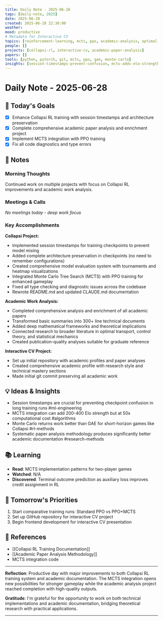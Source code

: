 ```yaml
---
title: Daily Note - 2025-06-28
tags: [daily-note, 2025]
date: 2025-06-28
created: 2025-06-28 22:30:00
weather: 
mood: productive
# Metadata for Interactive CV
topics: [reinforcement-learning, mcts, ppo, academic-analysis, optimal-transport, control-theory, statistical-mechanics]
people: []
projects: [collapsi-rl, interactive-cv, academic-paper-analysis]
papers: []
tools: [python, pytorch, git, mcts, ppo, gae, monte-carlo]
insights: [session-timestamps-prevent-confusion, mcts-adds-elo-strength, monte-carlo-better-than-gae, systematic-analysis-methodology]
---
```


# Daily Note - 2025-06-28

## 🎯 Today's Goals
- [x] Enhance Collapsi RL training with session timestamps and architecture preservation
- [x] Complete comprehensive academic paper analysis and enrichment project
- [x] Implement MCTS integration with PPO training
- [x] Fix all code diagnostics and type errors

## 📝 Notes

### Morning Thoughts
Continued work on multiple projects with focus on Collapsi RL improvements and academic work analysis.

### Meetings & Calls
*No meetings today - deep work focus*

### Key Accomplishments
**Collapsi Project:**
- Implemented session timestamps for training checkpoints to prevent model mixing
- Added complete architecture preservation in checkpoints (no need to remember configurations)
- Created comprehensive model evaluation system with tournaments and heatmap visualizations
- Integrated Monte Carlo Tree Search (MCTS) with PPO training for enhanced gameplay
- Fixed all type checking and diagnostic issues across the codebase
- Rewrote README.md and updated CLAUDE.md documentation

**Academic Work Analysis:**
- Completed comprehensive analysis and enrichment of all academic papers
- Transformed basic summaries into 300+ line technical documents
- Added deep mathematical frameworks and theoretical implications
- Connected research to broader literature in optimal transport, control theory, and statistical mechanics
- Created publication-quality analyses suitable for graduate reference

**Interactive CV Project:**
- Set up initial repository with academic profiles and paper analyses
- Created comprehensive academic profile with research style and technical mastery sections
- Made initial git commit preserving all academic work

## 💡 Ideas & Insights
- Session timestamps are crucial for preventing checkpoint confusion in long training runs #ml-engineering
- MCTS integration can add 200-400 Elo strength but at 50x computational cost #algorithms
- Monte Carlo returns work better than GAE for short-horizon games like Collapsi #rl-methods
- Systematic paper analysis methodology produces significantly better academic documentation #research-methods

## 📚 Learning
- **Read**: MCTS implementation patterns for two-player games
- **Watched**: N/A
- **Discovered**: Terminal outcome prediction as auxiliary loss improves credit assignment in RL

## 🔄 Tomorrow's Priorities
1. Start comparative training runs: Standard PPO vs PPO+MCTS
2. Set up GitHub repository for interactive CV project
3. Begin frontend development for interactive CV presentation

## 🔗 References
- [[Collapsi RL Training Documentation]]
- [[Academic Paper Analysis Methodology]]
- MCTS integration code

---
**Reflection**: Productive day with major improvements to both Collapsi RL training system and academic documentation. The MCTS integration opens new possibilities for stronger gameplay while the academic analysis project reached completion with high-quality outputs.

**Gratitude**: I'm grateful for the opportunity to work on both technical implementations and academic documentation, bridging theoretical research with practical applications.

---